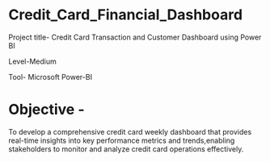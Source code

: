 # Credit_Card_Financial_Dashboard

Project title-
Credit Card Transaction and Customer Dashboard using Power BI

Level-Medium

Tool- Microsoft Power-BI

# Objective -

To develop a comprehensive credit card weekly dashboard that provides real-time insights into key performance metrics and trends,enabling stakeholders to monitor and analyze credit card operations effectively.
